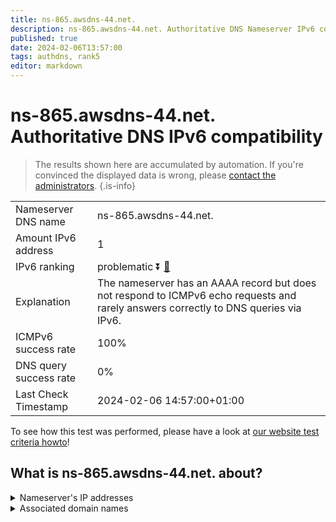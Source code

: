 ```yaml
---
title: ns-865.awsdns-44.net.
description: ns-865.awsdns-44.net. Authoritative DNS Nameserver IPv6 compatibility
published: true
date: 2024-02-06T13:57:00
tags: authdns, rank5
editor: markdown
---
```


# ns-865.awsdns-44.net. Authoritative DNS IPv6 compatibility

> The results shown here are accumulated by automation. If you're convinced the displayed data is wrong, please [contact the administrators](/howto/chat). 
{.is-info}




|   |   |
| - | - |
| Nameserver DNS name | ns-865.awsdns-44.net.
| Amount IPv6 address | 1
| IPv6 ranking | problematic :arrow_double_down: [🔗](/howto/ranking) |
| Explanation | The nameserver has an AAAA record but does not respond to ICMPv6 echo requests and rarely answers correctly to DNS queries via IPv6. |
| ICMPv6 success rate | 100%|
| DNS query success rate | 0% |
| Last Check Timestamp | 2024-02-06 14:57:00+01:00 |

To see how this test was performed, please have a look at [our website test criteria howto](/howto/testcriteria/authdns)!


## What is ns-865.awsdns-44.net. about?




<details>
<summary>Nameserver's IP addresses</summary>

2600:9000:5303:6100::1

</details>



<details>
<summary>Associated domain names</summary>

www.ign.com

</details>
